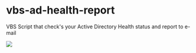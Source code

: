 # vbs-ad-health-report
VBS Script that check's your Active Directory Health status and report to e-mail

![](https://i.imgur.com/zyd7YiY.png)
